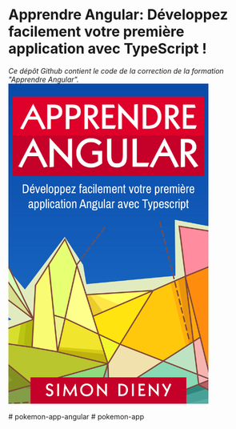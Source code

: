 # Apprendre Angular: Développez facilement votre première application avec TypeScript !
*Ce dépôt Github contient le code de la correction de la formation "Apprendre Angular".*
<img width="400" height="640" src="./learn-angular-cover.jpeg"/>

#   p o k e m o n - a p p - a n g u l a r 
 
 #   p o k e m o n - a p p 
 
 